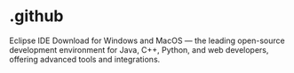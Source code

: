 # .github
Eclipse IDE Download for Windows and MacOS — the leading open-source development environment for Java, C++, Python, and web developers, offering advanced tools and integrations.
